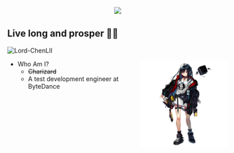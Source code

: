 <p align="center"><img src="https://i.imgur.com/A6bWGFl.gif"/></p>

## Live long and prosper 🖖🏼

<p align="left"> <img src="https://komarev.com/ghpvc/?username=Lord-ChenLII" alt="Lord-ChenLII" /> </p>
<img src="https://raw.githubusercontent.com/Lord-ChenLII/Lord-ChenLII/main/Ak_closure.png" align="right" height="200px" />

- Who Am I?
  - ~~Charizard~~
  - A test development engineer at ByteDance
